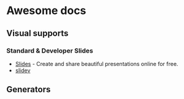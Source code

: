# Awesome docs


## Visual supports

### Standard & Developer Slides

* [Slides](https://slides.com/) - Create and share beautiful presentations online for free.
* [slidev](https://sli.dev/)



## Generators
